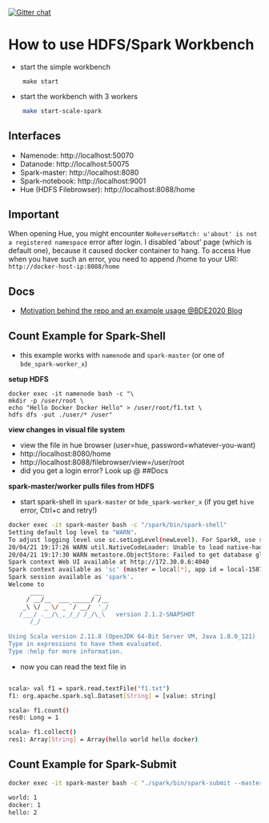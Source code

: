 [![Gitter chat](https://badges.gitter.im/gitterHQ/gitter.png)](https://gitter.im/big-data-europe/docker-hadoop-spark-workbench)

# How to use HDFS/Spark Workbench

- start the simple workbench
```
    make start
```
- start the workbench with 3 workers
```bash
    make start-scale-spark
```

## Interfaces

* Namenode: http://localhost:50070
* Datanode: http://localhost:50075
* Spark-master: http://localhost:8080
* Spark-notebook: http://localhost:9001
* Hue (HDFS Filebrowser): http://localhost:8088/home

## Important

When opening Hue, you might encounter ```NoReverseMatch: u'about' is not a registered namespace``` error after login. I disabled 'about' page (which is default one), because it caused docker container to hang. To access Hue when you have such an error, you need to append /home to your URI: ```http://docker-host-ip:8088/home```

## Docs
* [Motivation behind the repo and an example usage @BDE2020 Blog](http://www.big-data-europe.eu/scalable-sparkhdfs-workbench-using-docker/)

## Count Example for Spark-Shell
- this example works with `namenode` and `spark-master` (or one of `bde_spark-worker_x`)

__setup HDFS__

```
docker exec -it namenode bash -c "\
mkdir -p /user/root \
echo "Hello Docker Docker Hello" > /user/root/f1.txt \
hdfs dfs -put ./user/* /user"
```

__view changes in visual file system__

- view the file in hue browser (user=hue, password=whatever-you-want)
- http://localhost:8080/home
- http://localhost:8088/filebrowser/view=/user/root
- did you get a login error? Look up @ ##Docs

__spark-master/worker pulls files from HDFS__
- start spark-shell in `spark-master` or `bde_spark-worker_x` (if you get `hive` error, Ctrl+c and retry!)

```bash
docker exec -it spark-master bash -c "/spark/bin/spark-shell"
Setting default log level to "WARN".
To adjust logging level use sc.setLogLevel(newLevel). For SparkR, use setLogLevel(newLevel).
20/04/21 19:17:26 WARN util.NativeCodeLoader: Unable to load native-hadoop library for your platform... using builtin-java classes where applicable
20/04/21 19:17:30 WARN metastore.ObjectStore: Failed to get database global_temp, returning NoSuchObjectException
Spark context Web UI available at http://172.30.0.6:4040
Spark context available as 'sc' (master = local[*], app id = local-1587496647073).
Spark session available as 'spark'.
Welcome to
      ____              __
     / __/__  ___ _____/ /__
    _\ \/ _ \/ _ `/ __/  '_/
   /___/ .__/\_,_/_/ /_/\_\   version 2.1.2-SNAPSHOT
      /_/
         
Using Scala version 2.11.8 (OpenJDK 64-Bit Server VM, Java 1.8.0_121)
Type in expressions to have them evaluated.
Type :help for more information.
```

- now you can read the text file in
```bash

scala> val f1 = spark.read.textFile("f1.txt")
f1: org.apache.spark.sql.Dataset[String] = [value: string]

scala> f1.count()
res0: Long = 1

scala> f1.collect()
res1: Array[String] = Array(hello world hello docker)
```

## Count Example for Spark-Submit

```bash
docker exec -it spark-master bash -c "./spark/bin/spark-submit --master local[*] /spark/stuff/app.py" | grep -E "world|docker|hello"

world: 1
docker: 1
hello: 2
```
